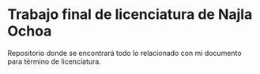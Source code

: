 # Trabajo final de licenciatura de Najla Ochoa

Repositorio donde se encontrará todo lo relacionado con mi documento para término de licenciatura.

